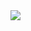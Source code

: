 
<div id="header" align="left">
  <img src="https://github.com/EyalShirazi/Nuke/blob/main/Plugins/Dithering/demo/Dithering%20_example01.jpg"/>
</div>
